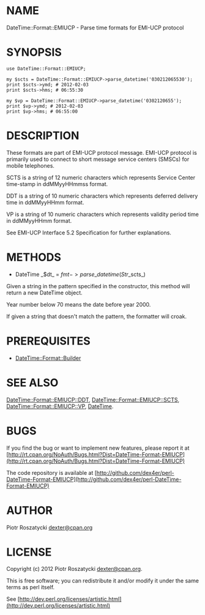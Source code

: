 # NAME

DateTime::Format::EMIUCP - Parse time formats for EMI-UCP protocol

# SYNOPSIS

    use DateTime::Format::EMIUCP;

    my $scts = DateTime::Format::EMIUCP->parse_datetime('030212065530');
    print $scts->ymd; # 2012-02-03
    print $scts->hms; # 06:55:30

    my $vp = DateTime::Format::EMIUCP->parse_datetime('0302120655');
    print $vp->ymd; # 2012-02-03
    print $vp->hms; # 06:55:00

# DESCRIPTION

These formats are part of EMI-UCP protocol message. EMI-UCP protocol is
primarily used to connect to short message service centers (SMSCs) for mobile
telephones.

SCTS is a string of 12 numeric characters which represents Service Center
time-stamp in ddMMyyHHmmss format.

DDT is a string of 10 numeric characters which represents deferred delivery
time in ddMMyyHHmm format.

VP is a string of 10 numeric characters which represents validity period time
in ddMMyyHHmm format.

See EMI-UCP Interface 5.2 Specification for further explanations.

# METHODS

- DateTime \_$dt\_ = $fmt->parse\_datetime(Str \_$scts\_)

Given a string in the pattern specified in the constructor, this method will
return a new DateTime object.

Year number below 70 means the date before year 2000.

If given a string that doesn't match the pattern, the formatter will croak.

# PREREQUISITES

- [DateTime::Format::Builder](http://search.cpan.org/perldoc?DateTime::Format::Builder)

# SEE ALSO

[DateTime::Format::EMIUCP::DDT](http://search.cpan.org/perldoc?DateTime::Format::EMIUCP::DDT), [DateTime::Format::EMIUCP::SCTS](http://search.cpan.org/perldoc?DateTime::Format::EMIUCP::SCTS),
[DateTime::Format::EMIUCP::VP](http://search.cpan.org/perldoc?DateTime::Format::EMIUCP::VP), [DateTime](http://search.cpan.org/perldoc?DateTime).

# BUGS

If you find the bug or want to implement new features, please report it at
[http://rt.cpan.org/NoAuth/Bugs.html?Dist=DateTime-Format-EMIUCP](http://rt.cpan.org/NoAuth/Bugs.html?Dist=DateTime-Format-EMIUCP)

The code repository is available at
[http://github.com/dex4er/perl-DateTime-Format-EMIUCP](http://github.com/dex4er/perl-DateTime-Format-EMIUCP)

# AUTHOR

Piotr Roszatycki <dexter@cpan.org>

# LICENSE

Copyright (c) 2012 Piotr Roszatycki <dexter@cpan.org>.

This is free software; you can redistribute it and/or modify it under
the same terms as perl itself.

See [http://dev.perl.org/licenses/artistic.html](http://dev.perl.org/licenses/artistic.html)